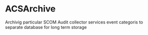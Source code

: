 # ACSArchive
Archivig particular SCOM Audit collector services event categoris to separate database for long term storage
